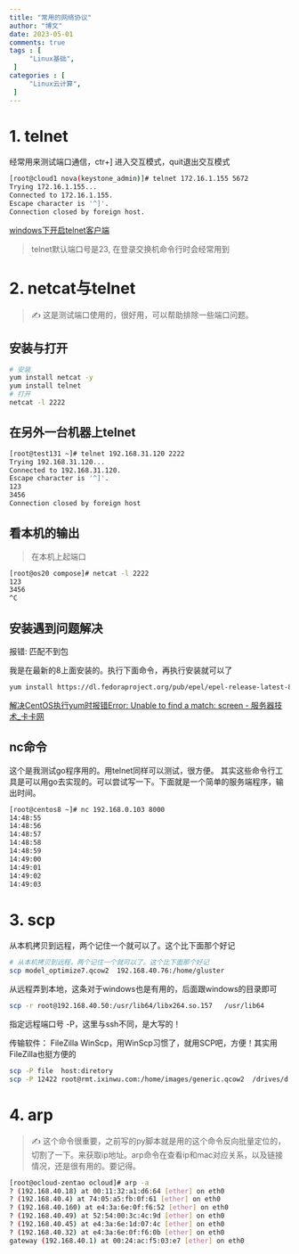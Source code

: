 ```yaml
---
title: "常用的网络协议"                         
author: "博文"   
date: 2023-05-01        
comments: true  
tags : [                                    
     "Linux基础",
 ]
categories : [                              
     "Linux云计算",
 ]
---
```

# 1. telnet

经常用来测试端口通信，ctr+] 进入交互模式，quit退出交互模式

```bash
[root@cloud1 nova(keystone_admin)]# telnet 172.16.1.155 5672
Trying 172.16.1.155...
Connected to 172.16.1.155.
Escape character is '^]'.
Connection closed by foreign host.
```

[windows下开启telnet客户端](https://jingyan.baidu.com/article/7c6fb428d60c6e80642c90ee.html)

>  telnet默认端口号是23, 在登录交换机命令行时会经常用到


# 2. netcat与telnet
 
 > ✍️ 这是测试端口使用的，很好用，可以帮助排除一些端口问题。

## 安装与打开

```bash
# 安装
yum install netcat -y
yum install telnet
# 打开
netcat -l 2222
```

## 在另外一台机器上telnet

```bash
[root@test131 ~]# telnet 192.168.31.120 2222
Trying 192.168.31.120...
Connected to 192.168.31.120.
Escape character is '^]'.
123
3456
Connection closed by foreign host
```

## 看本机的输出

>  在本机上起端口
```bash
[root@os20 compose]# netcat -l 2222
123
3456
^C
```

## 安装遇到问题解决

报错: 匹配不到包

我是在最新的8上面安装的。执行下面命令，再执行安装就可以了

```bash
yum install https://dl.fedoraproject.org/pub/epel/epel-release-latest-8.noarch.rpm
```

[解决CentOS执行yum时报错Error: Unable to find a match: screen - 服务器技术_卡卡网](http://www.webkaka.com/tutorial/server/2021/082728/)

## nc命令

这个是我测试go程序用的。用telnet同样可以测试，很方便。 其实这些命令行工具是可以用go去实现的。可以尝试写一下。下面就是一个简单的服务端程序，输出时间。

```bash
[root@centos8 ~]# nc 192.168.0.103 8000
14:48:55
14:48:56
14:48:57
14:48:58
14:48:59
14:49:00
14:49:01
14:49:02
14:49:03
```


# 3. scp

 从本机拷贝到远程，两个记住一个就可以了。这个比下面那个好记

```bash
# 从本机拷贝到远程，两个记住一个就可以了。这个比下面那个好记
scp model_optimize7.qcow2  192.168.40.76:/home/gluster
```

从远程弄到本地，这条对于windows也是有用的，后面跟windows的目录即可

```bash
scp -r root@192.168.40.50:/usr/lib64/libx264.so.157   /usr/lib64
```

指定远程端口号 -P，这里与ssh不同，是大写的！

传输软件： FileZilla WinScp，用WinScp习惯了，就用SCP吧，方便！其实用FileZilla也挺方便的

```bash
scp -P file  host:diretory
scp -P 12422 root@rmt.ixinwu.com:/home/images/generic.qcow2  /drives/d
```

# 4. arp

>  ✍️ 这个命令很重要，之前写的py脚本就是用的这个命令反向批量定位的，切割了一下。来获取ip地址。arp命令在查看ip和mac对应关系，以及链接情况，还是很有用的。要记得。
```bash
[root@ocloud-zentao ocloud]# arp -a
? (192.168.40.18) at 00:11:32:a1:d6:64 [ether] on eth0
? (192.168.40.4) at 74:05:a5:fb:0f:61 [ether] on eth0
? (192.168.40.160) at e4:3a:6e:0f:f6:52 [ether] on eth0
? (192.168.40.49) at 52:54:00:3c:4c:9d [ether] on eth0
? (192.168.40.45) at e4:3a:6e:1d:07:4c [ether] on eth0
? (192.168.40.32) at e4:3a:6e:0f:f6:0b [ether] on eth0
gateway (192.168.40.1) at 00:24:ac:f5:03:e7 [ether] on eth0
```



